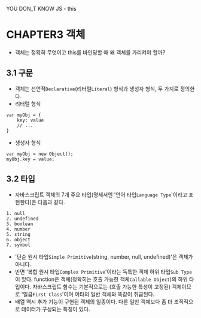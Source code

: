 YOU DON_T KNOW JS - this

# CHAPTER3 객체

- 객체는 정확히 무엇이고 this를 바인딩할 때 왜 객체를 가리켜야 할까?

## 3.1 구문

- 객체는 선언적`Declarative`(리터럴`Literal`) 형식과 생성자 형식, 두 가지로 정의한다.
- 리터럴 형식

```JS
var myObj = {
    key: value
    // ...
}
```

- 생성자 형식

```JS
var myObj = new Object();
myObj.key = value;
```

## 3.2 타입

- 자바스크립트 객체의 7개 주요 타입(명세서엔 '언어 타입`Language Type`'이라고 표현한다)은 다음과 같다.

```
1. null
2. undefined
3. boolean
4. number
5. string
6. object
7. symbol
```

- '단순 원시 타입`Simple Primitive`(string, number, null, undefined)'은 객체가 아니다.
- 반면 '복합 원시 타입`Complex Primitive`'이라는 독특한 객체 하위 타입`Sub Type`이 있다. function은 객체(정확히는 호출 가능한 객체`Callable Object`)의 하위 타입이다. 자바스크립트 함수는 기본적으로는 (호출 가능한 특성이 고정된) 객체이므로 '일급`First Class`'이며 여타의 일반 객체와 똑같이 취급된다.
- 배열 역시 추가 기능이 구현된 객체의 일종이다. 다른 일반 객체보다 좀 더 조직적으로 데이터가 구성되는 특징이 있다.
